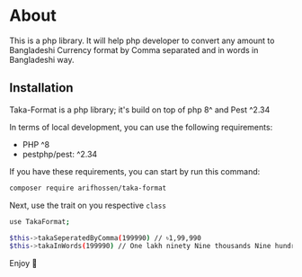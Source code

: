 # About
This is a php library. It will help php developer to convert any amount to Bangladeshi Currency format by Comma separated and in words in Bangladeshi way.

## Installation

Taka-Format is a php library; it's build on top of php 8^ and Pest ^2.34

In terms of local development, you can use the following requirements:

- PHP ^8
- pestphp/pest: ^2.34

If you have these requirements, you can start by run this command:

```bash
composer require arifhossen/taka-format
```

Next, use the trait on you respective `class`

```bash
use TakaFormat;

$this->takaSeperatedByComma(199990) // ৳1,99,990
$this->takaInWords(199990) // One lakh ninety Nine thousands Nine hundred and ninety taka

```

Enjoy 🎉
